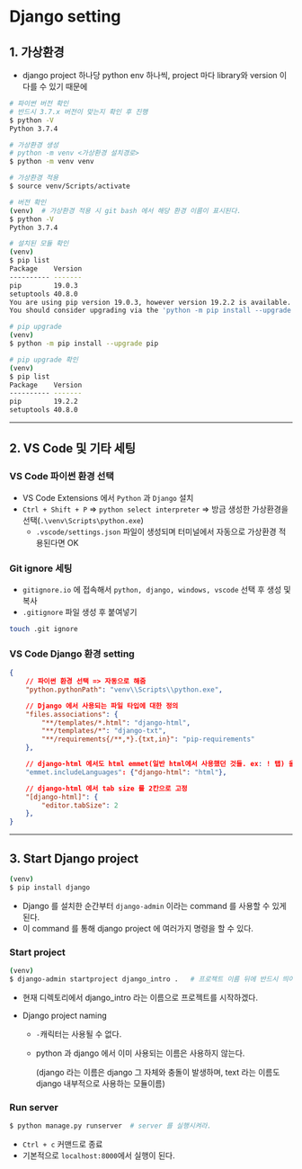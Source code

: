 # Django setting

## 1. 가상환경

- django project 하나당 python env 하나씩, project 마다 library와 version 이 다를 수 있기 때문에

```bash
# 파이썬 버전 확인
# 반드시 3.7.x 버전이 맞는지 확인 후 진행
$ python -V
Python 3.7.4

# 가상환경 생성
# python -m venv <가상환경 설치경로>
$ python -m venv venv

# 가상환경 적용
$ source venv/Scripts/activate

# 버전 확인
(venv)  # 가상환경 적용 시 git bash 에서 해당 환경 이름이 표시된다.
$ python -V
Python 3.7.4

# 설치된 모듈 확인
(venv)
$ pip list
Package    Version
---------- -------
pip        19.0.3
setuptools 40.8.0
You are using pip version 19.0.3, however version 19.2.2 is available.
You should consider upgrading via the 'python -m pip install --upgrade pip' command.

# pip upgrade
(venv)
$ python -m pip install --upgrade pip

# pip upgrade 확인
(venv)
$ pip list
Package    Version
---------- -------
pip        19.2.2
setuptools 40.8.0
```



---

## 2. VS Code 및 기타 세팅

### VS Code 파이썬 환경 선택

- VS Code Extensions 에서 `Python` 과 `Django` 설치  
- `Ctrl + Shift + P` => `python select interpreter` => 방금 생성한 가상환경을 선택(`.\venv\Scripts\python.exe`)  
  - `.vscode/settings.json` 파일이 생성되며 터미널에서 자동으로 가상환경 적용된다면 OK

### Git ignore 세팅

- `gitignore.io` 에 접속해서 `python, django, windows, vscode` 선택 후 생성 및 복사
- `.gitignore` 파일 생성 후 붙여넣기

```bash
touch .git ignore
```

### VS Code Django  환경 setting

```json
{
    // 파이썬 환경 선택 => 자동으로 해줌
    "python.pythonPath": "venv\\Scripts\\python.exe",

    // Django 에서 사용되는 파일 타입에 대한 정의
    "files.associations": {
        "**/templates/*.html": "django-html",
        "**/templates/*": "django-txt",
        "**/requirements{/**,*}.{txt,in}": "pip-requirements"
    },

    // django-html 에서도 html emmet(일반 html에서 사용했던 것들. ex: ! 탭) 을 적용
    "emmet.includeLanguages": {"django-html": "html"},

    // django-html 에서 tab size 를 2칸으로 고정
    "[django-html]": {
        "editor.tabSize": 2
    },
}
```



---

## 3. Start Django project

```bash
(venv)
$ pip install django
```

- Django 를 설치한 순간부터 `django-admin` 이라는 command 를 사용할 수 있게 된다.
- 이 command 를 통해 django project 에 여러가지 명령을 할 수 있다.

### Start project

```bash
(venv)
$ django-admin startproject django_intro .   # 프로젝트 이름 뒤에 반드시 띄어쓰기 후 . 입력
```

- 현재 디렉토리에서 django_intro 라는 이름으로 프로젝트를 시작하겠다.

- Django project naming

  - `-`캐릭터는 사용될 수 없다.

  - python 과 django 에서 이미 사용되는 이름은 사용하지 않는다.

    (django 라는 이름은 django 그 자체와 충돌이 발생하며, text 라는 이름도 django 내부적으로 사용하는 모듈이름)

### Run server

```bash
$ python manage.py runserver  # server 를 실행시켜라.
```

- `Ctrl + c` 커맨드로 종료
- 기본적으로 `localhost:8000`에서 실행이 된다.






























